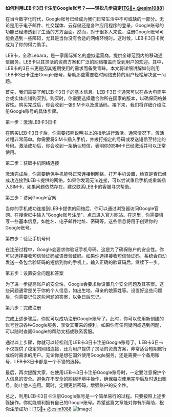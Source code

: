 **如何利用LEB卡3日卡注册Google账号？——轻松几步搞定[[TG💪+ @esim1088](https://t.me/s/esim1088)]**

在当今数字化时代，Google账号已经成为我们日常生活中不可或缺的一部分。无论是用于电子邮件、社交媒体、云存储还是各种应用程序的登录，Google账号的功能已经渗透到了生活的方方面面。然而，对于很多人来说，注册Google账号可能会遇到一些障碍，尤其是当你没有合适的网络环境时。这时候，LEB卡3日卡就成为了你的得力助手。

LEB卡，全称Lebara，是一家国际知名的虚拟运营商，提供全球范围内的移动通信服务。LEB卡以其灵活的资费方案和广泛的网络覆盖而受到用户的欢迎。其中，LEB卡的3日卡更是因其短期使用的需求而备受青睐。本文将详细讲解如何利用LEB卡3日卡注册Google账号，帮助那些需要临时网络支持的用户轻松解决这一问题。

首先，我们需要了解LEB卡3日卡的基本信息。LEB卡3日卡通常可以在各大电商平台或实体店铺购买到。购买时，你需要选择适合你所在国家的版本，以确保网络兼容性。购买完成后，你会收到一张SIM卡以及激活码。接下来，我们将详细介绍注册Google账号的具体步骤。

第一步：激活LEB卡3日卡

在购买LEB卡3日卡后，你需要按照说明书上的指示进行激活。通常情况下，激活过程非常简单。你需要将SIM卡插入手机，并拨打指定的号码或发送短信至特定的号码。激活成功后，你会收到一条确认短信，表明你的SIM卡已经激活并可以正常使用。

第二步：获取手机网络连接

激活完成后，你需要确保手机能够正常连接到网络。打开手机设置，检查是否已经成功连接到LEB卡提供的网络。如果你发现无法连接，可以尝试重启手机或重新插入SIM卡。如果问题依然存在，建议联系LEB卡的客服寻求帮助。

第三步：访问Google官网

当你的手机成功连接到LEB卡提供的网络后，你可以通过浏览器访问Google官网。在搜索框中输入“Google账号注册”，点击进入官方网站。在这里，你需要填写一些基本信息，如姓名、电子邮件地址、密码等。这些信息将用于创建你的Google账号。

第四步：验证手机号码

在注册过程中，Google会要求你验证手机号码。这是为了确保账户的安全性。你可以选择接收短信验证码或语音验证码。如果你选择接收短信验证码，系统会自动发送一条包含验证码的短信到你的手机上。输入正确的验证码后，继续下一步。

第五步：设置安全问题和答案

为了进一步提高账户的安全性，Google会要求你设置几个安全问题及其答案。这些问题通常是关于你的个人信息，如出生地、母亲的娘家姓等。设置好这些问题后，你需要记住这些问题的答案，以免日后忘记。

第六步：完成注册

完成上述步骤后，你就可以成功注册Google账号了。此时，你可以使用新创建的账号登录各种Google服务，享受其带来的便利。如果你有任何疑问或遇到问题，可以随时查阅Google的帮助文档或联系客服。

通过以上步骤，你就可以轻松利用LEB卡3日卡注册Google账号了。LEB卡3日卡不仅提供了稳定的网络连接，还为用户提供了灵活的资费方案，非常适合短期旅行或临时需求的用户。无论你是想在国外使用Google服务，还是需要一个备用账号，LEB卡3日卡都是一个不错的选择。

最后，再次提醒大家，在使用LEB卡3日卡注册Google账号时，一定要注意保护个人信息的安全。避免在不安全的网络环境中操作，确保每次使用完毕后及时退出账号，防止他人盗用。同时，定期更新密码，增强账户的安全性。

总之，利用LEB卡3日卡注册Google账号是一个简单易行的过程。只要按照上述步骤操作，你就能顺利拥有自己的Google账号。希望这篇文章能对你有所帮助，祝你注册成功！[[TG💪+ @esim1088](https://t.me/s/esim1088) ![Image](https://i.postimg.cc/4NQfJmqS/Snipaste-2025-05-13-00-14-12.png)]
